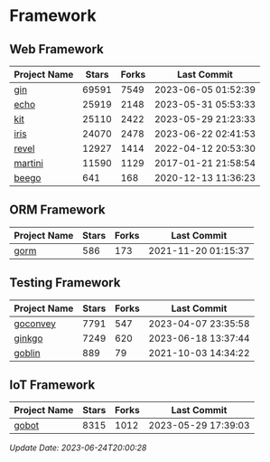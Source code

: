 # Framework

## Web Framework
| Project Name | Stars | Forks | Last Commit |
| ------------ | ----- | ----- | ----------- |
| [gin](https://github.com/gin-gonic/gin) | 69591 | 7549 | 2023-06-05 01:52:39 |
| [echo](https://github.com/labstack/echo) | 25919 | 2148 | 2023-05-31 05:53:33 |
| [kit](https://github.com/go-kit/kit) | 25110 | 2422 | 2023-05-29 21:23:33 |
| [iris](https://github.com/kataras/iris) | 24070 | 2478 | 2023-06-22 02:41:53 |
| [revel](https://github.com/revel/revel) | 12927 | 1414 | 2022-04-12 20:53:30 |
| [martini](https://github.com/go-martini/martini) | 11590 | 1129 | 2017-01-21 21:58:54 |
| [beego](https://github.com/astaxie/beego) | 641 | 168 | 2020-12-13 11:36:23 |

## ORM Framework
| Project Name | Stars | Forks | Last Commit |
| ------------ | ----- | ----- | ----------- |
| [gorm](https://github.com/jinzhu/gorm) | 586 | 173 | 2021-11-20 01:15:37 |

## Testing Framework
| Project Name | Stars | Forks | Last Commit |
| ------------ | ----- | ----- | ----------- |
| [goconvey](https://github.com/smartystreets/goconvey) | 7791 | 547 | 2023-04-07 23:35:58 |
| [ginkgo](https://github.com/onsi/ginkgo) | 7249 | 620 | 2023-06-18 13:37:44 |
| [goblin](https://github.com/franela/goblin) | 889 | 79 | 2021-10-03 14:34:22 |

## IoT Framework
| Project Name | Stars | Forks | Last Commit |
| ------------ | ----- | ----- | ----------- |
| [gobot](https://github.com/hybridgroup/gobot) | 8315 | 1012 | 2023-05-29 17:39:03 |

*Update Date: 2023-06-24T20:00:28*